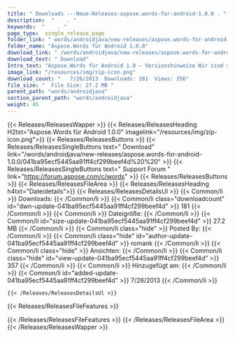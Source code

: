 ```yaml
---
title: " Downloads ---Neue-Releases-aspose.words-for-android-1.0.0 . "
description:  "    . " 
keywords:  "    . " 
page_type:  single_release_page
folder_link: " words/androidjava/new-releases/aspose.words-for-android-1.0.0/"
folder_name: "Aspose.Words für Android 1.0.0"
download_link: " /words/androidjava/new-releases/aspose.words-for-android-1.0.0/041ba95ecf5445aa91ff4cf299beef4d"
download_text: " Download"
Intro_text: "Aspose.Words für Android 1.0 – Versionshinweise Wir sind stolz darauf, die Verfüg..."
image_link: "/resources/img/zip-icon.png"
download_count: "   7/26/2013  Downloads: 181  Views: 356"
file_size: "  File Size: 27.2 MB "
parent_path: "words/androidjava"
section_parent_path: "words/androidjava"
weight: 45
---
```


{{< Releases/ReleasesWapper >}}
  {{< Releases/ReleasesHeading H2txt="Aspose.Words für Android 1.0.0" imagelink="/resources/img/zip-icon.png">}}
  {{< Releases/ReleasesButtons >}}
    {{< Releases/ReleasesSingleButtons text=" Download" link="/words/androidjava/new-releases/aspose.words-for-android-1.0.0/041ba95ecf5445aa91ff4cf299beef4d%20%20" >}}
    {{< Releases/ReleasesSingleButtons text=" Support Forum " link="https://forum.aspose.com/c/words" >}}
  {{< Releases/ReleasesButtons >}}
  {{< Releases/ReleasesFileArea >}}
    {{< Releases/ReleasesHeading h4txt="Dateidetails">}}
    {{< Releases/ReleasesDetailsUl >}}
            {{< Common/li >}} Downloads: {{< /Common/li >}}
      {{< Common/li class="downloadcount" id="dwn-update-041ba95ecf5445aa91ff4cf299beef4d" >}} 181 {{< /Common/li >}}
      {{< Common/li >}} Dateigröße: {{< /Common/li >}}
      {{< Common/li id="size-update-041ba95ecf5445aa91ff4cf299beef4d" >}} 27.2 MB {{< /Common/li >}} 
      {{< Common/li  class="hide" >}} Posted By: {{< /Common/li >}} 
      {{< Common/li class="hide" id="author-update-041ba95ecf5445aa91ff4cf299beef4d" >}} romank {{< /Common/li >}}
      {{< Common/li class="hide" >}} Ansichten: {{< /Common/li >}}
      {{< Common/li class="hide" id="view-update-041ba95ecf5445aa91ff4cf299beef4d" >}} 357 {{< /Common/li >}}
      {{< Common/li >}} Hinzugefügt am: {{< /Common/li >}}
      {{< Common/li id="added-update-041ba95ecf5445aa91ff4cf299beef4d" >}} 7/26/2013 {{< /Common/li >}} 

    {{< /Releases/ReleasesDetailsUl >}}

  {{< Releases/ReleasesFileFeatures >}}
      
  {{< /Releases/ReleasesFileFeatures >}}
 {{< /Releases/ReleasesFileArea >}}
{{< /Releases/ReleasesWapper >}}



